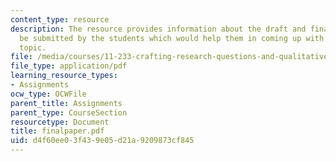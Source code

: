 ```yaml
---
content_type: resource
description: The resource provides information about the draft and final papers to
  be submitted by the students which would help them in coming up with their final
  topic.
file: /media/courses/11-233-crafting-research-questions-and-qualitative-methodology-fall-2005/d4f60ee03f439e05d21a9209873cf845_finalpaper.pdf
file_type: application/pdf
learning_resource_types:
- Assignments
ocw_type: OCWFile
parent_title: Assignments
parent_type: CourseSection
resourcetype: Document
title: finalpaper.pdf
uid: d4f60ee0-3f43-9e05-d21a-9209873cf845
---
```

